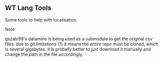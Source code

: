 ## WT Lang Tools

Some tools to help with localisation.

> [!note]
> gszabi99's datamine is being used as a submodule to get the original csv files. due to git limitations (?) it means the *entire* repo must be cloned, which is several gigabytes. it is probally better to just download it manually and change the path in the file accordingly.